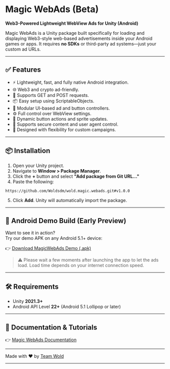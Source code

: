 # Magic WebAds (Beta)

**Web3-Powered Lightweight WebView Ads for Unity (Android)**

Magic WebAds is a Unity package built specifically for loading and displaying Web3-style web-based advertisements inside your Android games or apps. It requires **no SDKs** or third-party ad systems—just your custom ad URLs.

---

## ✅ Features

* ⚡ Lightweight, fast, and fully native Android integration.
* 🌐 Web3 and crypto ad-friendly.
* 📄 Supports GET and POST requests.
* 📦 Easy setup using ScriptableObjects.
* 🧹 Modular UI-based ad and button controllers.
* ⚙️ Full control over WebView settings.
* 🔄 Dynamic button actions and sprite updates.
* 🔐 Supports secure content and user agent control.
* 🧠 Designed with flexibility for custom campaigns.

---

## 📦 Installation

1. Open your Unity project.
2. Navigate to **Window > Package Manager**.
3. Click the **+** button and select **"Add package from Git URL..."**
4. Paste the following:

```
https://github.com/Woldsdm/wold.magic.webads.git#v1.0.0
```

5. Click **Add**. Unity will automatically import the package.

---

## 📱 Android Demo Build (Early Preview)

Want to see it in action?  
Try our demo APK on any Android 5.1+ device:

👉 [Download MagicWebAds Demo (.apk)](https://raw.githubusercontent.com/Woldsdm/wold.magic.webads-build-demo/refs/heads/main/Android/MagicWebAds.apk)

> ⚠️ Please wait a few moments after launching the app to let the ads load. Load time depends on your internet connection speed.

---

## 🛠️ Requirements

* Unity **2021.3+**
* Android API Level **22+** (Android 5.1 Lollipop or later)

---

## 📖 Documentation & Tutorials

👉 [Magic WebAds Documentation](https://github.com/Woldsdm/docs-magic-webads/blob/main/README.md)

---

Made with ❤️ by [Team Wold](https://github.com/Woldsdm)

---